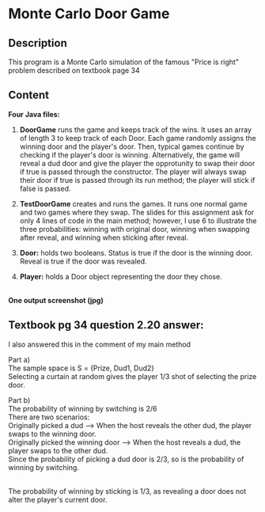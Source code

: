 # Monte Carlo Door Game

## Description
This program is a Monte Carlo simulation of the famous "Price is right" problem described on textbook page 34


## Content
**Four Java files:**<br>
1. **DoorGame** runs the game and keeps track of the wins. It uses an array of length 3 to keep track of each Door.
Each game randomly assigns the winning door and the player's door. Then, typical games continue by checking if the
player's door is winning. Alternatively, the game will reveal a dud door and give the player the opprotunity to swap
their door if true is passed through the constructor. The player will always swap their door if true is passed through
its run method; the player will stick if false is passed.<br>

2. **TestDoorGame** creates and runs the games. It runs one normal game and two games where they swap.
The slides for this assignment ask for only 4 lines of code in the main method; however, I use 6 to
illustrate the three probabilities: winning with original door, winning when swapping after reveal,
and winning when sticking after reveal.<br>

3. **Door:** holds two booleans. Status is true if the door is the winning door. Reveal is true if the door was revealed.<br>

4. **Player:** holds a Door object representing the door they chose.<br><br>

**One output screenshot (jpg)**<br>

## Textbook pg 34 question 2.20 answer:
I also answered this in the comment of my main method

Part a)<br>
The sample space is S = {Prize, Dud1, Dud2}<br>
Selecting a curtain at random gives the player 
1/3 shot of selecting the prize door.

Part b)<br>
The probability of winning by switching is 2/6<br>
There are two scenarios: <br>
Originally picked a dud --> When the host reveals the other dud, the player swaps to the winning door.<br>
Originally picked the winning door --> When the host reveals a dud, the player swaps to the other dud.<br>
Since the probability of picking a dud door is 2/3, so is the probability of winning by switching. <br> <br>

The probability of winning by sticking is 1/3, as revealing a door does not alter the player's current door.
